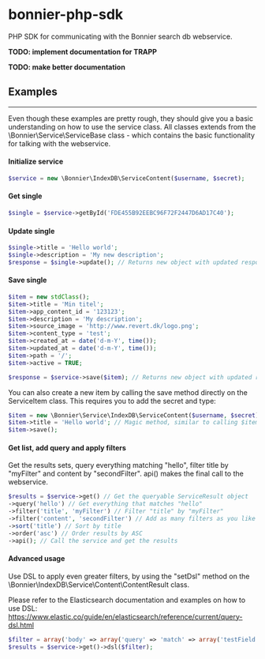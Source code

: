 # bonnier-php-sdk
PHP SDK for communicating with the Bonnier search db webservice.

**TODO: implement documentation for TRAPP**

**TODO: make better documentation**

## Examples 
------------

Even though these examples are pretty rough, they should give you a basic understanding on how to use the service class. All classes extends from the \Bonnier\Service\ServiceBase class - which contains the basic functionality for talking with the webservice.

#### Initialize service
```php
$service = new \Bonnier\IndexDB\ServiceContent($username, $secret);
```

#### Get single
```php
$single = $service->getById('FDE455B92EEBC96F72F2447D6AD17C40');
```

#### Update single
```php
$single->title = 'Hello world';
$single->description = 'My new description';
$response = $single->update(); // Returns new object with updated response from service
```

#### Save single
```php
$item = new stdClass();
$item->title = 'Min titel';
$item->app_content_id = '123123';
$item->description = 'My description';
$item->source_image = 'http://www.revert.dk/logo.png';
$item->content_type = 'test';
$item->created_at = date('d-m-Y', time());
$item->updated_at = date('d-m-Y', time());
$item->path = '/';
$item->active = TRUE;

$response = $service->save($item); // Returns new object with updated response from service
```

You can also create a new item by calling the save method directly on the ServiceItem class. This requires you to  add the secret and type:

```php
$item = new \Bonnier\Service\IndexDB\ServiceContent($username, $secret);
$item->title = 'Hello world'; // Magic method, similar to calling $item->item->title = 'Hello world';
$item->save();
```

#### Get list, add query and apply filters
Get the results sets, query everything matching "hello", filter title by "myFilter" and content by "secondFilter". api() makes the final call to the webservice.
```php
$results = $service->get() // Get the queryable ServiceResult object
->query('hello') // Get everything that matches "hello"
->filter('title', 'myFilter') // Filter "title" by "myFilter"
->filter('content', 'secondFilter') // Add as many filters as you like
->sort('title') // Sort by title
->order('asc') // Order results by ASC
->api(); // Call the service and get the results
```

#### Advanced usage

Use DSL to apply even greater filters, by using the "setDsl" method on the \Bonnier\IndexDB\Service\Content\ContentResult class. 

Please refer to the Elasticsearch documentation and examples on how to use DSL:
https://www.elastic.co/guide/en/elasticsearch/reference/current/query-dsl.html

```php
$filter = array('body' => array('query' => 'match' => array('testField' => 'abc')));
$results = $service->get()->dsl($filter);
```
